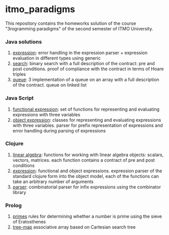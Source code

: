 # itmo_paradigms

This repository contains the homeworks solution of the course "Зrogramming paradigms" of the second semester of ITMO University.

### Java solutions
1. [expression](java-solutions/expression): error handling in the expression parser + expression evaluation in different types using generic
2. [search](java-solutions/search): binary search with a full description of the contract: pre and post conditions. proof of compliance with the contract in terms of Hoare triples
3. [queue](java-solutions/queue): 3 implementation of a queue on an array with a full description of the contract. queue on linked list

### Java Script
1. [functional expression](javascript-solutions/functionalExpression.js): set of functions for representing and evaluating expressions with three variables
2. [object expression](javascript-solutions/objectExpression.js): classes for representing and evaluating expressions with three variables. parser for prefix representation of expressions and error handling during parsing of expressions

### Clojure
1. [linear algebra](clojure-solutions/linear.clj): 
functions for working with linear algebra objects: scalars, vectors, matrices. each function contains a contract of pre and post conditions
2. [expression](clojure-solutions/expression.clj): functional and object expressions. expression parser of the standard clojure form into the object model, each of the functions can take an arbitrary number of arguments
3. [parser](clojure-solutions/parser.clj): combinatorial parser for infix expressions using the combinator library

### Prolog
1. [primes](prolog-solutions/primes.pl) rules for determining whether a number is prime using the sieve of Eratosthenes
2. [tree-map](prolog-solutions/tree-map.pl) associative array based on Cartesian search tree
